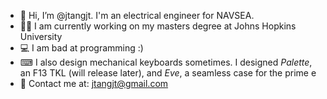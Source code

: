- 👋 Hi, I’m @jtangjt. I'm an electrical engineer for NAVSEA.
- 👩‍🎓 I am currently working on my masters degree at Johns Hopkins University
- 💻 I am bad at programming :)
- ⌨ I also design mechanical keyboards sometimes. I designed _Palette_, an F13 TKL (will release later), and _Eve_, a seamless case for the prime e
- 📧 Contact me at: jtangjt@gmail.com

<!---
jtangjt/jtangjt is a ✨ special ✨ repository because its `README.md` (this file) appears on your GitHub profile.
You can click the Preview link to take a look at your changes.
--->
